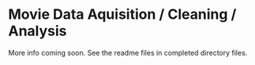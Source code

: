 # Movie Data Aquisition / Cleaning / Analysis

More info coming soon. See the readme files in completed directory files.
